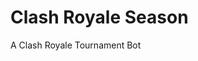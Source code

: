 <!DOCTYPE html>
<html>
<body>

<h1>Clash Royale Season</h1>
<p>A Clash Royale Tournament Bot</p>

</body>
</html>
